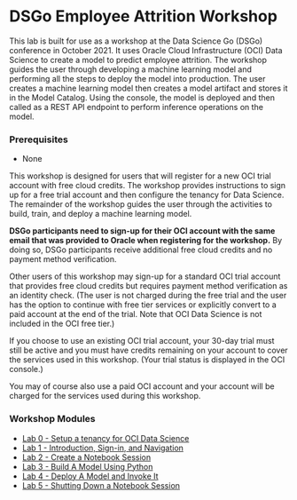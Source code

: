 # DSGo Employee Attrition Workshop

This lab is built for use as a workshop at the Data Science Go (DSGo) conference in October 2021. It uses Oracle Cloud Infrastructure (OCI) Data Science to create a model to predict employee attrition. The workshop guides the user through developing a machine learning model and performing all the steps to deploy the model into production. The user creates a machine learning model then creates a model artifact and stores it in the Model Catalog. Using the console, the model is deployed and then called as a REST API endpoint to perform inference operations on the model.

### Prerequisites
  - None

This workshop is designed for users that will register for a new OCI trial account with free cloud credits.  The workshop provides instructions to sign up for a free trial account and then configure the tenancy for Data Science. The remainder of the workshop guides the user through the activities to build, train, and deploy a machine learning model.

**DSGo participants need to sign-up for their OCI account with the same email that was provided to Oracle when registering for the workshop.** By doing so, DSGo participants receive additional free cloud credits and no payment method verification.

Other users of this workshop may sign-up for a standard OCI trial account that provides free cloud credits but requires payment method verification as an identity check. (The user is not charged during the free trial and the user has the option to continue with free tier services or explicitly convert to a paid account at the end of the trial. Note that OCI Data Science is not included in the OCI free tier.)

If you choose to use an existing OCI trial account, your 30-day trial must still be active and you must have credits remaining on your account to cover the services used in this workshop. (Your trial status is displayed in the OCI console.)

You may of course also use a paid OCI account and your account will be charged for the services used during this workshop.

### Workshop Modules
  - [Lab 0 - Setup a tenancy for OCI Data Science](odsc-0-tenancy-setup-stack.md)
  - [Lab 1 - Introduction, Sign-in, and Navigation](odsc-1-intro.md)
  - [Lab 2 - Create a Notebook Session](odsc-2-notebook-setup.md)
  - [Lab 3 - Build A Model Using Python](odsc-3-python-model.md)
  - [Lab 4 - Deploy A Model and Invoke It](odsc-4-deploy-model.md)
  - [Lab 5 - Shutting Down a Notebook Session](odsc-5-notebook-shutdown.md)
